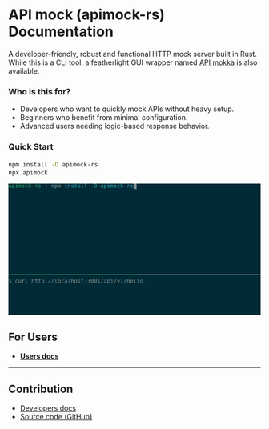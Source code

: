 # API mock (apimock-rs) Documentation

A developer-friendly, robust and functional HTTP mock server built in Rust. While this is a CLI tool, a featherlight GUI wrapper named [API mokka](https://github.com/apimokka/apimokka) is also available.

### Who is this for?

- Developers who want to quickly mock APIs without heavy setup.
- Beginners who benefit from minimal configuration.
- Advanced users needing logic-based response behavior.

### Quick Start

```sh
npm install -D apimock-rs
npx apimock
```

![demo](https://github.com/apimokka/apimock-rs/blob/main/docs/.assets/demo.gif?raw=true)

## For Users

- [**Users docs**](users/)

---

## Contribution

- [Developers docs](developers/README.md)
- [Source code (GitHub)](https://github.com/apimokka/apimock-rs)
